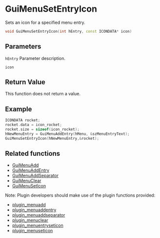 # GuiMenuSetEntryIcon

Sets an icon for a specified menu entry.

```c++
void GuiMenuSetEntryIcon(int hEntry, const ICONDATA* icon)
```

## Parameters

`hEntry` Parameter description.

`icon` 

## Return Value

This function does not return a value.

## Example

```c++
ICONDATA rocket;
rocket.data = icon_rocket;
rocket.size = sizeof(icon_rocket);
hNewMenuEntry = GuiMenuAddEntry(hMenu, &szMenuEntryText);
GuiMenuSetEntryIcon(hNewMenuEntry,&rocket);
```

## Related functions

- [GuiMenuAdd](./GuiMenuAdd.md)
- [GuiMenuAddEntry](./GuiMenuAddEntry.md)
- [GuiMenuAddSeparator](./GuiMenuAddSeparator.md)
- [GuiMenuClear](./GuiMenuClear.md)
- [GuiMenuSetIcon](./GuiMenuSetIcon.md)

Note: Plugin developers should make use of the plugin functions provided:

- [plugin_menuadd](../../plugins/API/menuadd.rst)
- [plugin_menuaddentry](../../plugins/API/menuaddentry.rst)
- [plugin_menuaddseparator](../../plugins/API/menuaddseparator.rst)
- [plugin_menuclear](../../plugins/API/menuclear.rst)
- [plugin_menuentryseticon](../../plugins/API/menuentryseticon.rst)
- [plugin_menuseticon](../../plugins/API/menuseticon.rst)